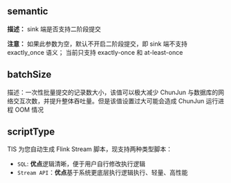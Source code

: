## semantic
**描述：** sink 端是否支持二阶段提交

**注意：**
    如果此参数为空，默认不开启二阶段提交，即 sink 端不支持 exactly_once 语义；
    当前只支持 exactly-once 和 at-least-once
    
## batchSize

描述：一次性批量提交的记录数大小，该值可以极大减少 ChunJun 与数据库的网络交互次数，并提升整体吞吐量。但是该值设置过大可能会造成 ChunJun 运行进程 OOM 情况

## scriptType

TIS 为您自动生成 Flink Stream 脚本，现支持两种类型脚本：

* `SQL`: **优点**逻辑清晰，便于用户自行修改执行逻辑
* `Stream API`：**优点**基于系统更底层执行逻辑执行、轻量、高性能
    
